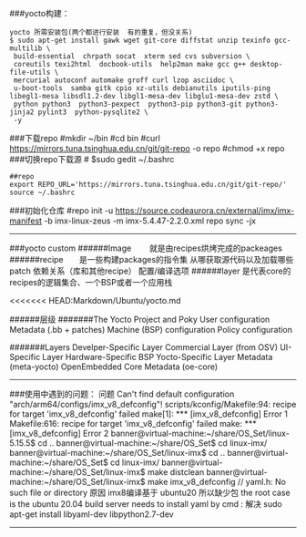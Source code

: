 ###yocto构建：

	yocto 所需安装包(两个都进行安装  有的重复，但没关系)
    $ sudo apt-get install gawk wget git-core diffstat unzip texinfo gcc-multilib \
     build-essential  chrpath socat  xterm sed cvs subversion \
     coreutils texi2html  docbook-utils  help2man make gcc g++ desktop-file-utils \
     mercurial autoconf automake groff curl lzop asciidoc \
     u-boot-tools  samba gitk cpio xz-utils debianutils iputils-ping   libegl1-mesa libsdl1.2-dev libgl1-mesa-dev libglu1-mesa-dev zstd \
     python python3  python3-pexpect  python3-pip python3-git python3-jinja2 pylint3  python-pysqlite2 \
     -y


###下载repo
    #mkdir ~/bin
    #cd bin
    #curl https://mirrors.tuna.tsinghua.edu.cn/git/git-repo -o repo
    #chmod +x repo
###切换repo下载源
	# $sudo gedit ~/.bashrc

    ##repo
    export REPO_URL='https://mirrors.tuna.tsinghua.edu.cn/git/git-repo/'
    source ~/.bashrc

###初始化仓库
    #repo init -u https://source.codeaurora.cn/external/imx/imx-manifest -b imx-linux-zeus -m imx-5.4.47-2.2.0.xml
    repo sync -jx
___
###yocto custom
######Image 　　就是由recipes烘烤完成的packeages
######recipe　　是一些构建packages的指令集
			从哪获取源代码以及加载哪些patch
			依赖关系（库和其他recipe）
			配置/编译选项
######layer  是代表core的recipes的逻辑集合、一个BSP或者一个应用栈

<<<<<<< HEAD:Markdown/Ubuntu/yocto.md

######层级
#######The Yocto Project and Poky
	User configuration
	Metadata (.bb + patches)
	Machine (BSP) configuration
	Policy configuration

#######Layers
	Develper-Specific Layer
	Commercial Layer (from OSV)
	UI-Specific Layer
	Hardware-Specific BSP
	Yocto-Specific Layer Metadata (meta-yocto)
	OpenEmbedded Core Metadata (oe-core)
___

###使用中遇到的问题：
	问题
		Can't find default configuration "arch/arm64/configs/imx_v8_defconfig"!
		scripts/kconfig/Makefile:94: recipe for target 'imx_v8_defconfig' failed
		make[1]: *** [imx_v8_defconfig] Error 1
		Makefile:616: recipe for target 'imx_v8_defconfig' failed
		make: *** [imx_v8_defconfig] Error 2
		banner@virtual-machine:~/share/OS_Set/linux-5.15.5$ cd ..
		banner@virtual-machine:~/share/OS_Set$ cd linux-imx/
		banner@virtual-machine:~/share/OS_Set/linux-imx$ cd ..
		banner@virtual-machine:~/share/OS_Set$ cd linux-imx/
		banner@virtual-machine:~/share/OS_Set/linux-imx$ make distclean
		banner@virtual-machine:~/share/OS_Set/linux-imx$ make imx_v8_defconfig
		// yaml.h: No such file or directory
	原因
		imx8编译基于 ubuntu20  所以缺少包
		the root case is the ubuntu 20.04 build server needs to install yaml by cmd :
	解决
    	sudo apt-get install libyaml-dev libpython2.7-dev
___

